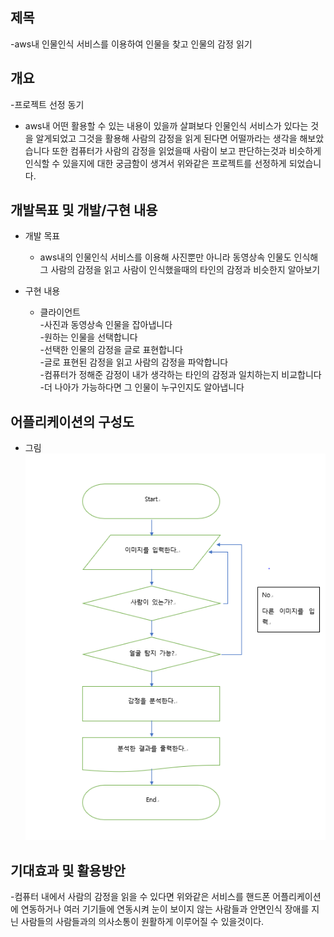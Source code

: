 ## 제목
-aws내 인물인식 서비스를 이용하여 인물을 찾고 인물의 감정 읽기 


## 개요
-프로젝트 선정 동기
 - aws내 어떤 활용할 수 있는 내용이 있을까 살펴보다 인물인식 서비스가 있다는 것을 알게되었고 그것을 활용해 사람의 감정을 읽게 된다면 어떨까라는 생각을 해보았습니다 또한 컴퓨터가 사람의 감정을 읽었을때 사람이 보고 판단하는것과 비슷하게 인식할 수 있을지에 대한 궁금함이 생겨서 위와같은 프로젝트를 선정하게 되었습니다. 


## 개발목표 및 개발/구현 내용
- 개발 목표
  - aws내의 인물인식 서비스를 이용해 사진뿐만 아니라 동영상속 인물도 인식해 그 사람의 감정을 읽고 사람이 인식했을때의 타인의 감정과 비슷한지 알아보기
  
- 구현 내용
  - 클라이언트</br>
    -사진과 동영상속 인물을 잡아냅니다</br>
    -원하는 인물을 선택합니다</br>
    -선택한 인물의 감정을 글로 표현합니다</br>
    -글로 표현된 감정을 읽고 사람의 감정을 파악합니다</br>
    -컴퓨터가 정해준 감정이 내가 생각하는 타인의 감정과 일치하는지 비교합니다</br>
    -더 나아가 가능하다면 그 인물이 누구인지도 알아냅니다</br>
    

## 어플리케이션의 구성도

- 그림 </br>
  ![구성도](https://github.com/seoyo1/Cloud-Computing/blob/master/Capture/%EC%A1%B0%EC%A7%81%EB%8F%84.PNG)</br>
  


## 기대효과 및 활용방안
 -컴퓨터 내에서 사람의 감정을 읽을 수 있다면 위와같은 서비스를 핸드폰 어플리케이션에 연동하거나 여러 기기들에 연동시켜 눈이 보이지 않는 사람들과 안면인식 장애를 지닌 사람들의 사람들과의 의사소통이 원활하게 이루어질 수 있을것이다.
